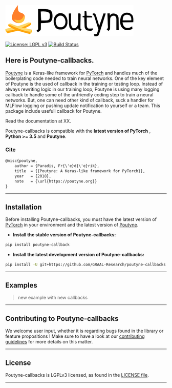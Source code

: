 ![Poutyne Logo](https://github.com/GRAAL-Research/poutyne/blob/master/docs/source/_static/logos/poutyne-dark.png)

[![License: LGPL v3](https://img.shields.io/badge/License-LGPL%20v3-blue.svg)](http://www.gnu.org/licenses/lgpl-3.0)
[![Build Status](https://travis-ci.org/GRAAL-Research/poutyne.svg?branch=master)](https://travis-ci.org/GRAAL-Research/poutyne)

## Here is Poutyne-callbacks.

[Poutyne](https://poutyne.org/) is a Keras-like framework for [PyTorch](https://pytorch.org/) and handles much of the boilerplating code needed to train neural networks. One of the key element of Poutyne is the used of callback in the training or testing loop.
Instead of always rewriting logic in our training loop, Poutyne is using many logging callback to handle some of the unfriendly coding step to train a neural networks. But, one can need other kind of callback, suck a handler for MLFlow logging or pushing update notification to yourself or a team. 
This package include usefull callback for Poutyne.

Read the documentation at XX.

Poutyne-callbacks  is compatible with  the __latest version of PyTorch__ ,  __Python >= 3.5__ and __Poutyne__.

### Cite
```
@misc{poutyne,
    author = {Paradis, Fr{\'e}d{\'e}rik},
    title  = {{Poutyne: A Keras-like framework for PyTorch}},
    year   = {2018},
    note   = {\url{https://poutyne.org}}
}
```


------------------

## Installation

Before installing Poutyne-callbacks, you must have the latest version of [PyTorch](https://pytorch.org/) in your environment and the latest version of [Poutyne](https://poutyne.org/).

- **Install the stable version of Poutyne-callbacks:**

```sh
pip install poutyne-callback
```

- **Install the latest development version of Poutyne-callbacks:**

```sh
pip install -U git+https://github.com/GRAAL-Research/poutyne-callbacks.git@dev
```


------------------

## Examples
> new example with new callbacks

------------------

## Contributing to Poutyne-callbacks

We welcome user input, whether it is regarding bugs found in the library or feature propositions ! Make sure to have a look at our [contributing guidelines](https://github.com/GRAAL-Research/poutyne-callbacks/blob/master/CONTRIBUTING.md) for more details on this matter.

------------------

## License

Poutyne-callbacks is LGPLv3 licensed, as found in the [LICENSE file](https://github.com/GRAAL-Research/poutyne-callbacks/blob/master/LICENSE).

------------------
